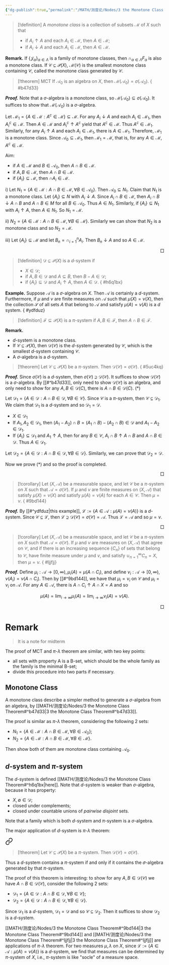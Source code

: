 ```yaml
---
{"dg-publish":true,"permalink":"/MATH/测度论/Nodes/3 the Monotone Class Theorem/","dgPassFrontmatter":true}
---
```



> [!definition]
> A *monotone class* is a collection of subsets $\mathcal{M}$ of $X$ such that
> - if $A_i \uparrow A$ and each $A_i \in \mathcal{M}$, then $A \in \mathcal{M}$;
> - if $A_i \downarrow A$ and each $A_i \in \mathcal{M}$, then $A \in \mathcal{M}$.

**Remark.** If $\{\mathcal J_\alpha\}_{\alpha\in\Lambda}$ is a family of monotone classes, then $\cap_{\alpha\in\Lambda}F_\alpha$ is also a monotone class. If $\mathcal C\subseteq\mathcal{P}(X)$, $\mathcal{M}(\mathcal C)$ is the smallest monotone class containing $\mathcal C$, called the monotone class generated by $\mathcal C$.

> [!theorem] MCT
> If $\mathcal{A}_0$ is an algebra on $X$, then $\mathcal M(\mathcal{A}_0)=\sigma(\mathcal{A}_0)$.
{ #b47d33}


**_Proof._**
Note that a $\sigma$-algebra is a monotone class, so $\mathcal M(\mathcal{A}_0)\subseteq\sigma(\mathcal{A}_0)$. It suffices to show that $\mathcal M(\mathcal{A}_0)$ is a $\sigma$-algebra. 

Let $\mathcal M_1=\{A\in\mathcal M:A^c\in\mathcal M\}\subseteq\mathcal M$. For any $A_i\downarrow A$ and each $A_i\in \mathcal M_1$, then $A_i^c\in\mathcal M$. Then $A\in\mathcal M$ and $A_i^c\uparrow A^c$ yield that $A^c\in\mathcal M$. Thus $A^c\in\mathcal M_1$. Similarly, for any $A_i\uparrow A$ and each $A_i\in\mathcal M_1$, there is $A\in\mathcal M_1$. Therefore, $\mathcal M_1$ is a monotone class. Since $\mathcal A_0\subseteq\mathcal M_1$, then $\mathcal M_1=\mathcal M$, that is, for any $A\in \mathcal M$, $A^c\in\mathcal M$.

Aim:
- if $A\in\mathcal M$ and $B\in\mathcal{A}_0$, then $A\cap B\in\mathcal M$.
- if $A,B\in\mathcal M$, then $A\cap B\in\mathcal M$.
- if $\{A_i\}\subseteq\mathcal M$, then $\cap A_i\in\mathcal M$.

i) Let $N_1=\{A\in\mathcal M:A\cap B\in\mathcal M,\forall B\in\mathcal A_0\}$. Then $\mathcal{A}_0\subseteq N_1$. Claim that $N_1$ is a monotone class. Let $\{A_i\}\subseteq N$ with $A_i\downarrow A$. Since $A_i\cap B\in \mathcal M$, then $A_i\cap B\downarrow A\cap B$ and $A\cap B\in M$ for all $B\in\mathcal{A}_0$. Thus $A\in N_1$. Similarly, if $\{A_i\}\subseteq N_1$ with $A_i\uparrow A$, then $A\in N_1$. So $N_1=\mathcal M$.

ii) $N_2=\{A\in\mathcal M:A\cap B\in\mathcal M,\forall B\in\mathcal M\}$. Similarly we can show that $N_2$ is a monotone class and so $N_2=\mathcal M$. 

iii) Let $\{A_i\}\subseteq\mathcal M$ and let $B_n=\cap_{i=1}^n A_i$. Then $B_n\downarrow A$ and so $A\in\mathcal M$.
<p align="right">□</p>


> [!definition]
> $\mathcal D\subseteq\mathcal{P}(X)$ is a $d$-system if 
> - $X\in\mathcal D$;
> - if $A,B\in\mathcal D$ and $A\subseteq B$, then $B-A\in\mathcal D$;
> - if $\{A_i\}\subseteq\mathcal D$ and $A_i\uparrow A$, then $A\in\mathcal D$.
{ #h6q1bx}


**Example.** Suppose $\mathcal{A}$ is a $\sigma$-algebra on $X$. Then $\mathcal{A}$ is certainly a $d$-system. Furthermore, if $\mu$ and $\nu$ are finite measures on $\mathcal{A}$ such that $\mu(X)=\nu(X)$, then the collection $\mathcal{S}$ of all sets $A$ that belong to $\mathcal{A}$ and satisfy $\mu(A)=\nu(A)$ is a $d$ system.
{ #ydfduz}


> [!definition]
> $\mathcal F\subseteq\mathcal{P}(X)$ is a $\pi$-system if $A,B\in\mathcal F$, then $A\cap B\in\mathcal F$.

**Remark.** 
-  $d$-system is a monotone class.
- If $\mathcal C\subseteq\mathcal{P}(X)$, then $\mathcal D(\mathcal C)$ is the $d$-system generated by $\mathcal C$, which is the smallest $d$-system containing $\mathcal C$. 
- A $\sigma$-algebra is a $d$-system.

> [!theorem]
> Let $\mathcal C\subseteq\mathcal{P}(X)$ be a $\pi$-system. Then $\mathcal D(\mathcal C)=\sigma(\mathcal C)$.
{ #5uc4kq}


**_Proof._**
Since $\sigma(\mathcal C)$ is a $d$-system, then $\sigma(\mathcal C)\supseteq\mathcal D(\mathcal C)$. It suffices to show $\mathcal D(\mathcal C)$ is a $\sigma$-algebra. By [[#^b47d33]], only need to show $\mathcal D(\mathcal C)$ is an algebra, and only need to show for any $A,B\in\mathcal D(C)$, there is $A\cap B\in\mathcal D(C)$. $(*)$

Let $\mathcal D_1=\{A\in\mathcal D:A\cap B\in\mathcal D,\forall B\in\mathcal C\}$. Since $\mathcal C$ is a $\pi$-system, then $\mathcal C\subseteq\mathcal D_1$. We claim that $\mathcal D_1$ is a $d$-system and so $\mathcal D_1=\mathcal D$.
- $X\in\mathcal D_1$
- If $A_1,A_2\in\mathcal D_1$, then $(A_1-A_2)\cap B=(A_1\cap B)-(A_2\cap B)\in\mathcal D$ and $A_1-A_2\in\mathcal D_1$. 
- If $\{A_i\}\subseteq \mathcal D_1$ and $A_1\uparrow A$, then for any $B\in\mathcal C$, $A_i\cap B\uparrow A\cap B$ and $A\cap B\in\mathcal D$. Thus $A\in\mathcal D_1$.

Let $\mathcal D_2=\{A\in\mathcal D:A\cap B\in\mathcal D,\forall B\in\mathcal D\}$. Similarly, we can prove that $\mathcal D_2=\mathcal D$. 

Now we prove $(*)$ and so the proof is completed.
<p align="right">□</p>


> [!corollary]
> Let $(X, \mathcal{A})$ be a measurable space, and let $\mathcal{C}$ be a $\pi$-system on $X$ such that $\mathcal{A}=\sigma(\mathcal{C})$. If $\mu$ and $\nu$ are finite measures on $(X, \mathcal{A})$ that satisfy $\mu(X)=\nu(X)$ and satisfy $\mu(A)=\nu(A)$ for each $A \in \mathcal{C}$. Then $\mu=\nu$.
{ #9bd144}


**_Proof._**
By [[#^ydfduz|this example]], $\mathcal L:=\{A\in\mathcal{A}:\mu(A)=\nu(A)\}$ is a $d$-system. Since $\mathcal{C}\subseteq\mathcal L$, then $\mathcal L\supseteq\mathcal D(\mathcal C)=\sigma(\mathcal C)=\mathcal A$. Thus $\mathcal L=\mathcal{A}$ and so $\mu=\nu$.
<p align="right">□</p>


> [!corollary]
> Let $(X, \mathcal{A})$ be a measurable space, and let $\mathcal{C}$ be a $\pi$-system on $X$ such that $\mathcal{A}=\sigma(\mathcal{C})$. If $\mu$ and $\nu$ are measures on $(X, \mathcal{A})$ that agree on $\mathcal{C}$, and if there is an increasing sequence $\left\{C_n\right\}$ of sets that belong to $\mathcal{C}$, have finite measure under $\mu$ and $\nu$, and satisfy $\cup_{n=1}^{\infty} C_n=X$, then $\mu=\nu$.
{ #ljjfjj}


**_Proof._**
Define $\mu_i:\mathcal A\to[0,\infty),\mu_i(A)=\mu(A\cap C_i)$, and define $\nu_i:\mathcal A\to[0,\infty),\nu(A_i)=\nu(A\cap C_i)$. Then by [[#^9bd144]], we have that $\mu_i=\nu_i$ on $\mathcal C$ and $\mu_i=\nu_i$ on $\mathcal{A}$. For any $A\in\mathcal{A}$, there is $A\cap C_i\uparrow A\cap X=A$ and so 

$$\mu(A)=\lim_{i\to\infty}\mu_i(A)=\lim_{i\to\infty}\nu_i(A)=\nu(A).$$

<p align="right">□</p>


# Remark 

> It is a note for midterm

The proof of MCT and $\pi$-$\lambda$ theorem are similar, with two key points:
- all sets with property A is a B-set, which should be the whole family as the family is the minimal B-set;
- divide this procedure into two parts if necessary.

## Monotone Class

A monotone class describe a simpler method to generate a $\sigma$-algebra from an algebra, by [[MATH/测度论/Nodes/3 the Monotone Class Theorem#^b47d33\|3 the Monotone Class Theorem#^b47d33]].

The proof is similar as $\pi$-$\lambda$ theorem, considering the following $2$ sets:
- $N_1=\{A\in\mathcal M:A\cap B\in\mathcal M,\forall B\in\mathcal A_0\}$;
- $N_2=\{A\in\mathcal M:A\cap B\in\mathcal M,\forall B\in\mathcal M\}$.

Then show both of them are monotone class containing $\mathcal A_0$.

## $d$-system and $\pi$-system

The $d$-system is defined [[MATH/测度论/Nodes/3 the Monotone Class Theorem#^h6q1bx\|here]]. Note that $d$-system is weaker than $\sigma$-algebra, because it has property:
- $X,\emptyset\in \mathcal D$;
- closed under complements;
- closed under countable unions of *pairwise disjoint* sets.

Note that a family which is both $d$-system and $\pi$-system is a $\sigma$-algebra.

The major application of $d$-system is $\pi$-$\lambda$ theorem:


<div class="transclusion internal-embed is-loaded"><a class="markdown-embed-link" href="/MATH/测度论/Nodes/3 the Monotone Class Theorem/#5uc4kq" aria-label="Open link"><svg xmlns="http://www.w3.org/2000/svg" width="24" height="24" viewBox="0 0 24 24" fill="none" stroke="currentColor" stroke-width="2" stroke-linecap="round" stroke-linejoin="round" class="svg-icon lucide-link"><path d="M10 13a5 5 0 0 0 7.54.54l3-3a5 5 0 0 0-7.07-7.07l-1.72 1.71"></path><path d="M14 11a5 5 0 0 0-7.54-.54l-3 3a5 5 0 0 0 7.07 7.07l1.71-1.71"></path></svg></a><div class="markdown-embed">



> [!theorem]
> Let $\mathcal C\subseteq\mathcal{P}(X)$ be a $\pi$-system. Then $\mathcal D(\mathcal C)=\sigma(\mathcal C)$. 

</div></div>


Thus a $d$-system contains a $\pi$-system if and only if it contains the 𝜎-algebra generated by that $\pi$-system. 

The proof of this theorem is interesting: to show for any $A,B\in\mathcal D(\mathcal C)$ we have $A\cap B\in\mathcal D(\mathcal C)$, consider the following $2$ sets:
- $\mathcal D_1=\{A\in\mathcal D:A\cap B\in\mathcal D,\forall B\in\mathcal C\}$;
- $\mathcal D_2=\{A\in\mathcal D:A\cap B\in\mathcal D,\forall B\in\mathcal D\}$.

Since $\mathcal D_1$ is a $d$-system, $\mathcal D_1=\mathcal D$ and so $\mathcal C\subseteq\mathcal D_2$. Then it suffices to show $\mathcal D_2$ is a $d$-system.

[[MATH/测度论/Nodes/3 the Monotone Class Theorem#^9bd144\|3 the Monotone Class Theorem#^9bd144]] and [[MATH/测度论/Nodes/3 the Monotone Class Theorem#^ljjfjj\|3 the Monotone Class Theorem#^ljjfjj]] are applications of $\pi$-$\lambda$ theorem. For two measures $\mu,\lambda$ on $X$, since $\mathcal L:=\{A\in\mathcal{A}:\mu(A)=\nu(A)\}$ is a $d$-system, we find that measures can be determined by $\pi$-system of $X$, i.e., $\pi$-system is like "socle" of a measure space.